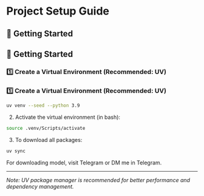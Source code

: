 # Project Setup Guide

## 🚀 Getting Started  
## 🚀 Getting Started  

### 1️⃣ Create a Virtual Environment (Recommended: UV)  
### 1️⃣ Create a Virtual Environment (Recommended: UV)  
```bash
uv venv --seed --python 3.9
```
2. Activate the virtual environment (in bash):
```bash
source .venv/Scripts/activate
```

3. To download all packages:
```bash
uv sync
```

For downloading model, visit Telegram or DM me in Telegram.

---
*Note: UV package manager is recommended for better performance and dependency management.*
```

